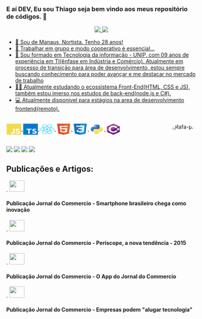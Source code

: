 ### E aí DEV, Eu sou Thiago seja bem vindo aos meus repositório de códigos.  👋
<div align="center">
  <a href="https://github.com/thiagornep">
  <img height="180em" src="https://github-readme-stats.vercel.app/api?username=thiagornep&show_icons=true&theme=dracula&include_all_commits=true&count_private=true"/>
  <img height="180em" src="https://github-readme-stats.vercel.app/api/top-langs/?username=thiagornep&layout=compact&langs_count=7&theme=dracula"/>
</div>

- 🔭 Sou de Manaus, Nortista. Tenho 28 anos!
- 👯 Trabalhar em grupo e modo cooperativo é essencial...
- 🚀 Sou formado em Tecnologia da informação - UNIP, com 09 anos de experiência em TI(ênfase em Indústria e Comércio). 
  Atualmente em processo de transição para área de desenvolvimento, estou sempre buscando conhecimento para poder avançar e me destacar no mercado de trabalho
- 👩‍💻 Atualmente estudando o ecossistema Front-End(HTML, CSS e JS), também estou imerso nos estudos de back-end(node.js e C#).
- 💻 Atualmente disponivel para estágios na area de desenvolvimento frontend(remoto).

<div style="display: inline_block"><br>
  <img align="center" alt="Rafa-Js" height="30" width="40" src="https://raw.githubusercontent.com/devicons/devicon/master/icons/javascript/javascript-plain.svg">
  <img align="center" alt="Rafa-Ts" height="30" width="40" src="https://raw.githubusercontent.com/devicons/devicon/master/icons/typescript/typescript-plain.svg">
  <img align="center" alt="Rafa-React" height="30" width="40" src="https://raw.githubusercontent.com/devicons/devicon/master/icons/react/react-original.svg">
  <img align="center" alt="Rafa-HTML" height="30" width="40" src="https://raw.githubusercontent.com/devicons/devicon/master/icons/html5/html5-original.svg">
  <img align="center" alt="Rafa-CSS" height="30" width="40" src="https://raw.githubusercontent.com/devicons/devicon/master/icons/css3/css3-original.svg">
  <img align="center" alt="Rafa-Python" height="30" width="40" src="https://raw.githubusercontent.com/devicons/devicon/master/icons/python/python-original.svg">
  <img align="center" alt="Rafa-Csharp" height="30" width="40" src="https://raw.githubusercontent.com/devicons/devicon/master/icons/csharp/csharp-original.svg">
  <img align="right" alt="Rafa-pic" height="150" style="border-radius:50px;" src="https://media.giphy.com/media/SS8CV2rQdlYNLtBCiF/giphy.gif">
</div>

##

<div> 
  <a href="https://instagram.com/thiagornep" target="_blank"><img src="https://img.shields.io/badge/-Instagram-%23E4405F?style=for-the-badge&logo=instagram&logoColor=white" target="_blank"></a>
 	<a href="https://discord.gg/e6Q9XWwQ" target="_blank"><img src="https://img.shields.io/badge/Discord-7289DA?style=for-the-badge&logo=discord&logoColor=white" target="_blank"></a> 
  <a href = "mailto:thiagornep@hotmail.com"><img src="https://img.shields.io/badge/-Gmail-%23333?style=for-the-badge&logo=gmail&logoColor=white" target="_blank"></a>
  <a href="https://www.linkedin.com/in/thiago-rodrigues-sales-39269286/" target="_blank"><img src="https://img.shields.io/badge/-LinkedIn-%230077B5?style=for-the-badge&logo=linkedin&logoColor=white" target="_blank"></a>
  </div>
  
  ##
  
  <h2>Publicações e Artigos: </h2>
  
  <div>
    .
    <a href="https://www.facebook.com/photo.php?fbid=716738745123137&set=t.100003610555188&type=3" target="_blank">
      <img src="https://cdn-icons-png.flaticon.com/512/741/741901.png" target="_blank" height="30" width="40">
    </a> <h4> Publicação Jornal do Commercio - Smartphone brasileiro chega como inovação  </h4> 
  </div>
  
  <div>
    .
    <a href="https://www.facebook.com/photo.php?fbid=731240240339654&set=pb.100003610555188.-2207520000.&type=3" target="_blank">
      <img src="https://cdn-icons-png.flaticon.com/512/741/741901.png" target="_blank" height="30" width="40">
    </a> <h4> Publicação Jornal do Commercio - Periscope, a nova tendência - 2015  </h4> 
  </div>
  
   <div>
    .
    <a href="https://www.facebook.com/photo.php?fbid=652219051575107&set=pb.100003610555188.-2207520000.&type=3" target="_blank">
      <img src="https://cdn-icons-png.flaticon.com/512/741/741901.png" target="_blank" height="30" width="40">
    </a> <h4> Publicação Jornal do Commercio - O App do Jornal do Commercio  </h4> 
  </div>
  
   <div>
    .
    <a href="https://www.facebook.com/photo.php?fbid=608999652563714&set=pb.100003610555188.-2207520000.&type=3" target="_blank">
      <img src="https://cdn-icons-png.flaticon.com/512/741/741901.png" target="_blank" height="30" width="40">
    </a> <h4> Publicação Jornal do Commercio - Empresas podem "alugar tecnologia"  </h4> 
  </div>
